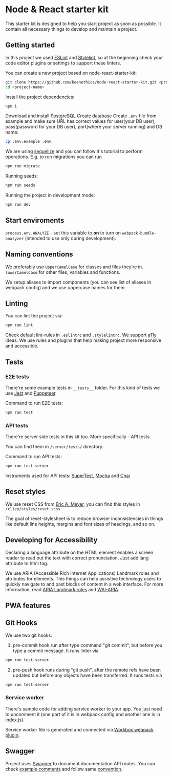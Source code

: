 # Node & React starter kit

This starter kit is designed to help you start project as soon as possible. It contain all necessary things to develop and maintain a project.

## Getting started

In this project we used [ESLint](https://eslint.org/docs/user-guide/integrations#editors) and [Stylelint](https://stylelint.io/user-guide/complementary-tools/#editor-plugins), so at the beginning check your code editor plugins or settings to support these linters.

You can create a new project based on node-react-starter-kit:

```bash
git clone https://github.com/keenethics/node-react-starter-kit.git <project-name>
cd <project-name>
```

Install the project dependencies:

```bash
npm i
```
Download and install [PostgreSQL](https://www.postgresql.org/download/)
Create database
Create `.env` file from example and make sure URL has correct values for user(your DB user), pass(password for your DB user), port(where your server running) and DB name:

```bash
cp .env.example .env
```

We are using [sequelize](http://docs.sequelizejs.com/manual/tutorial/migrations.html) and you can follow it's tutorial to perform operations. E.g. to run migrations you can run

```bash
npm run migrate
```

Running seeds:

```bash
npm run seeds
```

Running the project in development mode:

```bash
npm run dev
```

## Start enviroments

`process.env.ANALYZE` - set this variable to **on** to turn on `webpack-bundle-analyzer` (intended to use only during development).

## Naming conventions

We preferably use `UpperCamelCase` for classes and files they're in. `lowerCamelCase` for other files, variables and functions.

We setup aliases to import components (you can see list of aliases in webpack config) and we use uppercase names for them.

## Linting

You can lint the project via:

```bash
npm run lint
```

Check default lint-rules in `.eslintrc` and `.stylelintrc`. We support [a11y](https://a11yproject.com) ideas. We use rules and plugins that help making project more responsive and accessible.

## Tests

### E2E tests

There're some example tests in `__tests__` folder. For this kind of tests we use [Jest](https://jestjs.io/) and [Puppeteer](https://pptr.dev/).

Command to run E2E tests:

```bash
npm run test
```

### API tests

There're server side tests in this kit too. More specifically - API tests.

You can find them in `/server/tests/` directory.

Command to run API tests:

```bash
npm run test-server
```

Instruments used for API tests: [SuperTest](https://github.com/visionmedia/supertest), [Mocha](https://mochajs.org/) and [Chai](https://www.chaijs.com/)

## Reset styles

We use reset CSS from [Eric A. Meyer](https://meyerweb.com/eric/tools/css/reset/index.html), you can find this styles in `/clien/styles/reset.scss`

The goal of reset-stylesheet is to reduce browser inconsistencies in things like default line heights, margins and font sizes of headings, and so on.

## Developing for Accessibility

Declaring a language attribute on the HTML element enables a screen reader to read out the text with correct pronunciation. Just add lang attribute to html tag.

We use ARIA (Accessible Rich Internet Applications) Landmark roles and attributes for elements. This things can help assistive technology users to quickly navigate to and past blocks of content in a web interface. For more information, read [ARIA Landmark roles](https://a11yproject.com/posts/aria-landmark-roles/) and [WAI-ARIA](https://www.w3.org/TR/wai-aria/#introduction).

## PWA features

## Git Hooks

We use two git hooks:
1. pre-commit hook run after type command "git commit", but before you type a commit message. It runs linter via
```bash
npm run test-server
```
2. pre-push hook runs during "git push", after the remote refs have been updated but before any objects have been transferred. It runs tests via
```bash
npm run test-server
```

### Service worker

There's sample code for adding service worker to your app. You just need to uncomment it (one part of it is in webpack config and another one is in index.js).

Service worker file is generated and connected via [Workbox webpack plugin](https://developers.google.com/web/tools/workbox/modules/workbox-webpack-plugin).

## Swagger

Project uses [Swagger](https://swagger.io) to document documentation API routes. You can check [example comments](https://github.com/keenethics/node-react-starter-kit/blob/60e07d395300961f3971f8586e2e23d2dbd0f5ea/server/routes/user.route.js#L9) and follow same [convention](https://swagger.io/docs/specification/basic-structure/).
